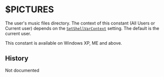 # $PICTURES

The user's music files directory. The context of this constant (All Users or Current user) depends on the [`SetShellVarContext`][1] setting. The default is the current user.

This constant is available on Windows XP, ME and above.

## History

Not documented

[1]: ../Reference/SetShellVarContext.md